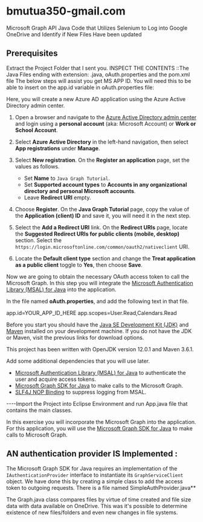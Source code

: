 # bmutua350-gmail.com
Microsoft Graph API Java Code that Utilizes Selenium to Log into Google OneDrive  and Identify if New Files Have been updated 

## Prerequisites
Extract the Project Folder that I sent you. INSPECT THE CONTENTS ::The Java Files 
ending with extension: .java, oAuth.properties and the pom.xml file
The below steps will assist you get MS APP ID.  You will need this to be able to insert on
the app.id variable in oAuth.properties file:  

Here, you will create a new Azure AD application using the Azure Active Directory admin center.

1. Open a browser and navigate to the [Azure Active Directory admin center](https://aad.portal.azure.com) and 
login using a **personal account** (aka: Microsoft Account) or **Work or School Account**.

1. Select **Azure Active Directory** in the left-hand navigation, then select **App registrations** under **Manage**.

1. Select **New registration**. On the **Register an application** page, set the values as follows.

    - Set **Name** to `Java Graph Tutorial`.
    - Set **Supported account types** to **Accounts in any organizational directory and personal Microsoft accounts**.
    - Leave **Redirect URI** empty.

1. Choose **Register**. On the **Java Graph Tutorial** page, copy the value of the **Application (client) ID** and save it, 
you will need it in the next step.

1. Select the **Add a Redirect URI** link. On the **Redirect URIs** page, locate the **Suggested Redirect URIs for 
public clients (mobile, desktop)** section. Select the `https://login.microsoftonline.com/common/oauth2/nativeclient` URI.

1. Locate the **Default client type** section and change the **Treat application as a public client** 
toggle to **Yes**, then choose **Save**.

Now we are going to obtain the necessary OAuth access token to call the Microsoft Graph. 
In this step you will integrate the [Microsoft Authentication Library (MSAL) for 
Java](https://github.com/AzureAD/microsoft-authentication-library-for-java) into the application.

In the file named **oAuth.properties**, and add the following text in that file.

app.id=YOUR_APP_ID_HERE
app.scopes=User.Read,Calendars.Read

Before you start you should have the 
[Java SE Development Kit (JDK)](https://java.com/en/download/faq/develop.xml) and 
[Maven](https://maven.apache.org/) installed on your development machine. 
If you do not have the JDK or Maven, visit the previous links for download options.

This project has been written with OpenJDK version 12.0.1 and 
Maven 3.6.1. 

Add some additional dependencies that you will use later.

- [Microsoft Authentication Library (MSAL) for Java](https://github.com/AzureAD/microsoft-authentication-library-for-java) 
	to authenticate the user and acquire access tokens.
- [Microsoft Graph SDK for Java](https://github.com/microsoftgraph/msgraph-sdk-java) to make calls to the Microsoft Graph.
- [SLF4J NOP Binding](https://mvnrepository.com/artifact/org.slf4j/slf4j-nop) to suppress logging from MSAL.

----Import the Project into Eclipse Environment and run App.java file that contains the main classes.   

In this exercise you will incorporate the Microsoft Graph into the application. For this application, you will use the 
[Microsoft Graph SDK for Java](https://github.com/microsoftgraph/msgraph-sdk-java) to make calls to Microsoft Graph.

## AN authentication provider IS Implemented : 

The Microsoft Graph SDK for Java requires an implementation of the `IAuthenticationProvider` 
interface to instantiate its `GraphServiceClient` object. We have done this by creating a simple class to 
add the access token to outgoing requests. There is a file named SimpleAuthProvider.java** 

The Graph.java class compares files by virtue of time created and file size data with data available on OneDrive. 
This was it's possible to determine existence of new files/folders and even new changes in file systems. 

                   

